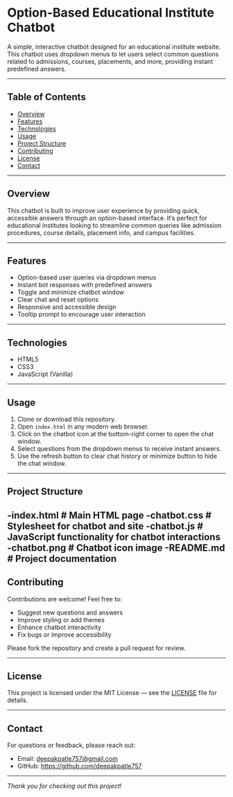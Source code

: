 # Option-Based Educational Institute Chatbot

A simple, interactive chatbot designed for an educational institute website. This chatbot uses dropdown menus to let users select common questions related to admissions, courses, placements, and more, providing instant predefined answers.

---

## Table of Contents

- [Overview](#overview)  
- [Features](#features)  
- [Technologies](#technologies)  
- [Usage](#usage)  
- [Project Structure](#project-structure)  
- [Contributing](#contributing)  
- [License](#license)  
- [Contact](#contact)  

---

## Overview

This chatbot is built to improve user experience by providing quick, accessible answers through an option-based interface. It’s perfect for educational institutes looking to streamline common queries like admission procedures, course details, placement info, and campus facilities.

---

## Features

- Option-based user queries via dropdown menus  
- Instant bot responses with predefined answers  
- Toggle and minimize chatbot window  
- Clear chat and reset options  
- Responsive and accessible design  
- Tooltip prompt to encourage user interaction  

---

## Technologies

- HTML5  
- CSS3  
- JavaScript (Vanilla)  

---

## Usage

1. Clone or download this repository.  
2. Open `index.html` in any modern web browser.  
3. Click on the chatbot icon at the bottom-right corner to open the chat window.  
4. Select questions from the dropdown menus to receive instant answers.  
5. Use the refresh button to clear chat history or minimize button to hide the chat window.

---

## Project Structure

-index.html # Main HTML page
-chatbot.css # Stylesheet for chatbot and site
-chatbot.js # JavaScript functionality for chatbot interactions
-chatbot.png # Chatbot icon image
-README.md # Project documentation
---

## Contributing

Contributions are welcome! Feel free to:

- Suggest new questions and answers  
- Improve styling or add themes  
- Enhance chatbot interactivity  
- Fix bugs or improve accessibility  

Please fork the repository and create a pull request for review.

---

## License

This project is licensed under the MIT License — see the [LICENSE](LICENSE) file for details.

---

## Contact

For questions or feedback, please reach out:

- Email: deepakpatle757@gmail.com 
- GitHub: https://github.com/deepakpatle757  

---

*Thank you for checking out this project!*
